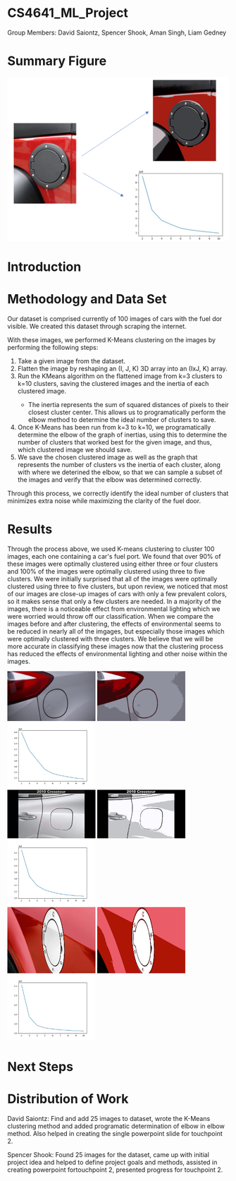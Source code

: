 # CS4641_ML_Project

Group Members: David Saiontz, Spencer Shook, Aman Singh, Liam Gedney

# Summary Figure

<img src="UnsupervisedProgressImage.PNG" alt="drawing" style="width:600px;"/>

# Introduction


# Methodology and Data Set

Our dataset is comprised currently of 100 images of cars with the fuel dor visible. We created this dataset through scraping the internet.

With these images, we performed K-Means clustering on the images by performing the following steps:

<ol>
<li>Take a given image from the dataset.</li>
<li>Flatten the image by reshaping an (I, J, K) 3D array into an (IxJ, K) array.</li>
<li>Run the KMeans algorithm on the flattened image from k=3 clusters to k=10 clusters, saving the clustered images and the inertia of each clustered image.</li>
<ul>
<li>The inertia represents the sum of squared distances of pixels to their closest cluster center. This allows us to programatically perform the elbow method to determine the ideal number of clusters to save.</li>
</ul>
<li>Once K-Means has been run from k=3 to k=10, we programatically determine the elbow of the graph of inertias, using this to determine the number of clusters that worked best for the given image, and thus, which clustered image we should save.</li>
<li>We save the chosen clustered image as well as the graph that represents the number of clusters vs the inertia of each cluster, along with where we deterined the elbow, so that we can sample a subset of the images and verify that the elbow was determined correctly.</li>
</ol>

Through this process, we correctly identify the ideal number of clusters that minimizes extra noise while maximizing the clarity of the fuel door.

# Results 
Through the process above, we used K-means clustering to cluster 100 images, each one containing a car's fuel port.  We found that over 90% of these images were optimally clustered using either three or four clusters and 100% of the images were optimally clustered using three to five clusters.  We were initially surprised that all of the images were optimally clustered using three to five clusters, but upon review, we noticed that most of our images are close-up images of cars with only a few prevalent colors, so it makes sense that only a few clusters are needed.  In a majority of the images, there is a noticeable effect from environmental lighting which we were worried would throw off our classification.  When we compare the images before and after clustering, the effects of environmental seems to be reduced in nearly all of the imgages, but especially those images which were optimally clustered with three clusters.  We believe that we will be more accurate in classifying these images now that the clustering process has reduced the effects of environmental lighting and other noise within the images.  

<img src="ImageDataSet/davidImage16.jpg" alt="drawing" style="width:200px;"/>
<img src="ClusteredData/davidImage16.jpg" alt="drawing" style="width:200px;"/>
<img src="ClusteredData/davidImage16.jpg_elbow_plot_5.jpg" alt="drawing" style="width:200px;"/>
<br/>
<img src="ImageDataSet/davidImage22.jpg" alt="drawing" style="width:200px;"/>
<img src="ClusteredData/davidImage22.jpg" alt="drawing" style="width:200px;"/>
<img src="ClusteredData\davidImage22.jpg_elbow_plot_4.jpg" alt="drawing" style="width:200px;"/>
<br/>
<img src="ImageDataSet/fuelcap14.jpg" alt="drawing" style="width:200px;" height="150px"/>
<img src="ClusteredData/fuelcap14.jpg" alt="drawing" style="width:200px;" height="150px"/>
<img src="ClusteredData\fuelcap14.jpg_elbow_plot_4.jpg" alt="drawing" style="width:200px;" height="150px"/>


# Next Steps


# Distribution of Work

David Saiontz: Find and add 25 images to dataset, wrote the K-Means clustering method and added programatic determination of elbow in elbow method. Also helped in creating the single powerpoint slide for touchpoint 2.

Spencer Shook: Found 25 images for the dataset, came up with initial project idea and helped to define project goals and methods, assisted in creating powerpoint fortouchpoint 2, presented progress for touchpoint 2.  